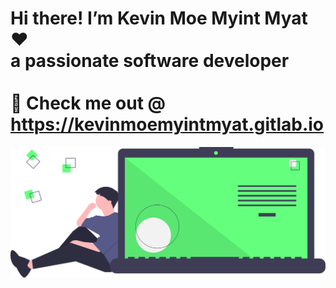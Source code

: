 # Hi there! I’m Kevin Moe Myint Myat ❤️ <br/> a passionate software developer <br/><br/> 🍺 Check me out @ https://kevinmoemyintmyat.gitlab.io

<img src="https://raw.githubusercontent.com/m3yevn/m3yevn/08d70bd256d8c2690456a66a08361c71fbca1ef3/code_thinking.svg" />
